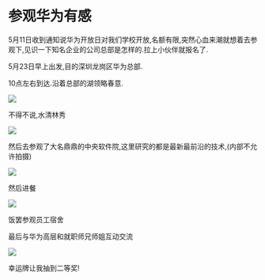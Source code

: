 # 参观华为有感

5月11日收到通知说华为开放日对我们学校开放,名额有限,突然心血来潮就想着去参观下,见识一下知名企业的公司总部是怎样的.拉上小伙伴就报名了.

5月23日早上出发,目的深圳龙岗区华为总部.

10点左右到达.沿着总部的湖领略春意.

![](http://ovt2bylq8.bkt.clouddn.com/b4f5106bcba4afd83e1543baf62101b6.png)

不得不说,水清林秀

![](http://ovt2bylq8.bkt.clouddn.com/55cb1bca5103049d548d3ffc18827d58.png)

然后去参观了大名鼎鼎的中央软件院,这里研究的都是最新最前沿的技术,(内部不允许拍摄)

![](http://ovt2bylq8.bkt.clouddn.com/fd56381b733b10637e70afaa13ebea7c.png)

然后进餐

![](http://ovt2bylq8.bkt.clouddn.com/fc454eb5cbb34abadfe6ebfdd6e68275.png)

饭罢参观员工宿舍

最后与华为高层和就职师兄师姐互动交流

![](http://ovt2bylq8.bkt.clouddn.com/41b1c41795dc84c28ad886e4a50a14e6.png)

幸运牌让我抽到二等奖!
